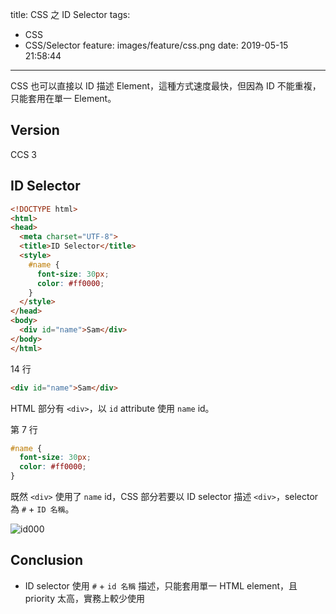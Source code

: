 title: CSS 之 ID Selector
tags:
  - CSS
  - CSS/Selector
feature: images/feature/css.png
date: 2019-05-15 21:58:44
---
CSS 也可以直接以 ID 描述 Element，這種方式速度最快，但因為 ID 不能重複，只能套用在單一 Element。

<!-- more -->

## Version

CCS 3

## ID Selector

```html
<!DOCTYPE html>
<html>
<head>
  <meta charset="UTF-8">
  <title>ID Selector</title>
  <style>
    #name {
      font-size: 30px;
      color: #ff0000;
    }
  </style>
</head>
<body>
  <div id="name">Sam</div>
</body>
</html>
```

14 行

```html
<div id="name">Sam</div>
```

HTML 部分有 `<div>`，以 `id` attribute 使用 `name` id。

第 7 行

```css
#name {
  font-size: 30px;
  color: #ff0000;
}
```

既然 `<div>` 使用了 `name` id，CSS 部分若要以 ID selector 描述 `<div>`，selector 為 `#` + `ID 名稱`。

![id000](/images/css/selector/id-selector/id000.png)

## Conclusion

* ID selector 使用 `#` + `id 名稱` 描述，只能套用單一 HTML element，且 priority 太高，實務上較少使用




